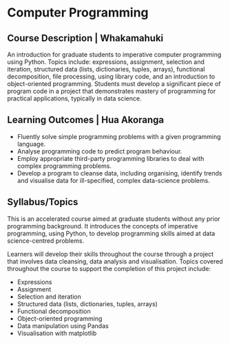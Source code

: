 # Computer Programming

## Course Description | Whakamahuki

An introduction for graduate students to imperative computer programming using Python. Topics include: expressions, assignment, selection and iteration, structured data (lists, dictionaries, tuples, arrays), functional decomposition, file processing, using library code, and an introduction to object-oriented programming. Students must develop a significant piece of program code in a project that demonstrates mastery of programming for practical applications, typically in data science.

## Learning Outcomes | Hua Akoranga

- Fluently solve simple programming problems with a given programming language.
- Analyse programming code to predict program behaviour.  
- Employ appropriate third-party programming libraries to deal with complex programming problems.  
- Develop a program to cleanse data, including organising, identify trends and visualise data for ill-specified, complex data-science problems.

## Syllabus/Topics

This is an accelerated course aimed at graduate students without any prior programming background. It introduces the concepts of imperative programming, using Python, to develop programming skills aimed at data science-centred problems.

Learners will develop their skills throughout the course through a project that involves data cleansing, data analysis and visualisation. Topics covered throughout the course to support the completion of this project include:
- Expressions
- Assignment
- Selection and iteration
- Structured data (lists, dictionaries, tuples, arrays)
- Functional decomposition
- Object-oriented programming
- Data manipulation using Pandas
- Visualisation with matplotlib
